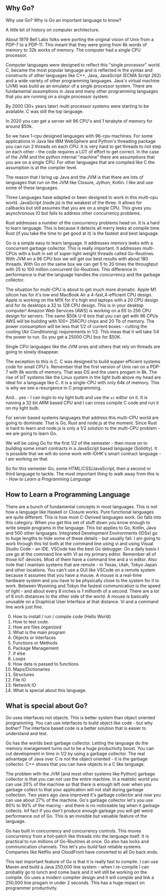 
## Why Go?

Why use Go?  Why is Go an important language to know?

A little bit of history on computer architecture.

About 1979 Bell Labs folks were porting the original vision of Unix from a PDP-7 to a PDP-11.
This meant that they were going from 8k words of memory to 32k works of memory.  The computer
had a single CPU processor.

Computer languages were designed to reflect this "single processor" world.  C, became the 
most popular language and is reflected in the syntax and constructs of other languages
like C++, Java, JavaScript (ECMA Script 262) and a wide variety of other programming
languages.   Java's virtual machine (JVM) was build as an emulator of a single processor
system.  There are fundamental assumptions in Java and many other programming languages
that you are running on a single processor system.

By 2000 (30+ years later) multi processor systems were starting to be available.
C was still the top language.

In 2020 you can get a server wit 96 CPU's and 1 terabyte of memory for around $50k.

So we have 1-cpu designed languages with 96-cpu machines.  For some applications
in Java like IBM WebSphere and Python's threading package you can run 2 threads
on each CPU.  It is very hard to get threads to not step on each other - the code
requires a LOT of effort to get correct.  In the case of the JVM and the python
internal "machine" there are assumptions that you are on a single CPU.  For other
languages that are compiled like C the assumption is at the compiler level.

The reason that I bring up Java and the JVM is that there are lots of languages
that run on the JVM like Closure, Jython, Kotlin.   I like and use some of
these languages.

Three Languages have adapted or been designed to work in this multi-cpu world.
JavaScript (node.js) is the weakest of the three.  It allows for callbacks
but still assumes that you are on a single CPU.  This gives you asynchronous
IO but fails to address other concurrency problems.

Rust addresses a number of the concurrency problems head on.  It is a hard
to learn language.    This is because it detects all merry leeks at compile
time.  Rust (if you take the time to get good at it) is the fastest and 
best language.

Go is a simple easy to learn language.  It addresses memory leeks with a
concurrent garbage collector.  This is really important.  It addresses
multi-CPUs with a built in set of super-light weight threads called
Go-Routines.   With JVM on a 96 CPU box we will get our best results
with about 180 threads.  With Go on the same box we can get 5 to 20 
times the throughput with 25 to 100 million concurrent Go-Routines.
This difference in performance is that the language handles the
concurrency and the garbage collector.

The situation for multi-CPU is about to get much more dramatic.
Apple M1 silicon has for it's low end MacBook Air a 4-fast,4-efficient
CPU design.  Apple is working on the M1X for it's high end
laptops with a 20 CPU design and for its desktops a 32 to 128 CPU
design.   This is in your desktop computer!   Amazon Web Services (AWS)
is working on a 65 to 256 CPU design for servers.  The same $50k U-6 
box that you can get with 96 CPUs AWS will be building with 100+ 256CPU
chips and 20 Tb of memory.  The power consumption will be less that
1/2 of current boxes - cutting the cooling (Air Conditioning) requirements
in 1/2.  This meas that it will take 1/4 the power to run.  So you get
a 25000 CPU box for $50K.

Single CPU languages like the JVM ones and others that rely on 
threads are going to slowly disappear.

The exception to this is C.  C was designed to build supper efficient
systems code for small CPU's.  Remember that the first version of
Unix ran on a PDP-7 with 8k words of memory.  That was OS and the
users progam in 8k.    The rise of IoT systems like the Linux system
in the light bulb above my head are ideal for a language like C.
It is a single-CPU with only 64k of memory.  This is why we see
a resurgence in C programming.

And... yes - I can login to my light bulb and use the `vi` editor
on it.  It is running a 32 bit ARM based CPU and I can cross
compile C code and run it on my light bulb.

For server based systems languages that address this multi-CPU
world are going to dominate.  That is Go, Rust and node.js at the moment.
Since Rust is hard to learn and node.js is only a 1/2 solution to
the multi-CPU problem - we are going to learn Go.

We will be using Go for the first 1/2 of the semester - then move
on to building some smart contracts in a JavaScript based
language (Solidity).  It is possible that we will do some
work with IOHK's smart contract language - I am working on that.

So for this semester Go, some HTML/CSS/JavaScript, then
a second or third language to tackle.   The most important
thing to walk away from this is - _How to Learn a Programming Language_

## How to Learn a Programming Language



There are a bunch of fundamental concepts in most languages.
This is not how a language like Haskell or Closure works.
Pure functional languages are quite different.   This is how
most C-Derived languages work.  Go falls into this category.
When you get this set of stuff down you know enough to write
simple programs in the language.  This list applies to Go, Kotlin,
Java and 500 other languages.  Integrated Development Environments (IDSs)
go to huge lengths to hide some of these details - but usually fail.
I am going to work through this list both at the command line using vi
and using Visual Studio Code - an IDE.  VSCode has the best Go debugger.
On a daily basis I use go at the command line with VI as my primary
editor.  Remember all of those IoT devices.  Most of them have a
command line and a vi editor.  Also note that I maintain systems
that are remote - in Texas, Utah, Tokyo Japan and other locations.
You can't use a GUI like VSCode on a remote system because it
assumes that you have a mouse.  A mouse is a real-time hardware
system and you have to be physically close to the system for it
to work.  Between Wyoming and Tokyo the fastest communication is
the speed of light - and about every 8 inches is 1 millionth
of a second.  There are a lot of 8 inch distances to the other
side of the world.   A mouse is basically unusable on a Graphical
User Interface at that distance.  Vi and a command line work
just fine.

0. How to install / run / compile code (Hello World)
0. How to test code.
1. How are files organized
2. What is the main program
3. Objects or Interfaces
4. Functions or Methods
5. Package Management
6. if else
6. Loops
7. How data is passed to functions
8. Maps/Dictionaries
8. Structures
8. File IO
8. Network IO
9. What is special about this language.


## What is special about Go?

Go uses interfaces not objects.  This is better system than
object oriented programming.
You can use interfaces to build object like code - but why bother?
The interface based code is a better solution that is easier to
understand and test.

Go has the worlds best garbage collector.  Letting the language
do the memory management turns out to be a huge productivity
boost.  You can cut development in time in 1/2 by using a 
garbage collector.  The real advantage of Java over C is not
the object oriented - it is the garbage collector.  C++ shows
that you can have objects in a C like language.

The problem with the JVM (and most other systems like Python)
garbage collector is that you can not use the entire machine.
In a realistic world you can use 20% of the machine so that
there is enough left over when you garbage collect to that your
application will not stall during garbage collection.  Two
years ago Java improved it's garbage collector and now you
can use about 27% of the machine.  Go's garbage collector
let's you use 80% to 90% of the macing - and there is no
noticeable lag when it garbage collects.  Inf fact if you
don't produce enough garbage you will get weird 
performance out of Go.  This is an invisible but valuable
feature of the language.

Go has built in concurrency and concurrency controls.  This moves
concurrency from a hot-patch like threads into the language
itself.   It is practical to run millions of Go-Routines at
once.   Go also has locks and communication channels.  This
let's you build fast reliable systems.  Companies like Netflix
and CloudFront have converted to all Go back ends.

This last important feature of Go is that it is really fast
to compile.  I can use Maven and build a Java 250,000 line system - when
I re-compile I can probably go to lunch and come back and
it will still be working on the compile.   Go uses a modern
compiler design and it will compile and link a 250,000 line
progam in under 2 seconds.      This has a huge impact on
programmer productivity.









